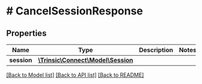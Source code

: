 # # CancelSessionResponse

## Properties

Name | Type | Description | Notes
------------ | ------------- | ------------- | -------------
**session** | [**\Trinsic\Connect\Model\Session**](Session.md) |  |

[[Back to Model list]](../../README.md#models) [[Back to API list]](../../README.md#endpoints) [[Back to README]](../../README.md)
